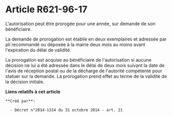 # Article R621-96-17

L'autorisation peut être prorogée pour une année, sur demande de son bénéficiaire. 

La demande de prorogation est établie en deux exemplaires et adressée par pli recommandé ou déposée à la mairie deux mois au
moins avant l'expiration du délai de validité. 

La prorogation est acquise au bénéficiaire de l'autorisation si aucune décision ne lui a été adressée dans le délai de deux
mois suivant la date de l'avis de réception postal ou de la décharge de l'autorité compétente pour statuer sur la demande. La
prorogation prend effet au terme de la validité de la décision initiale.

**Liens relatifs à cet article**

	**Créé par**:

	  - Décret n°2014-1314 du 31 octobre 2014 - art. 21
